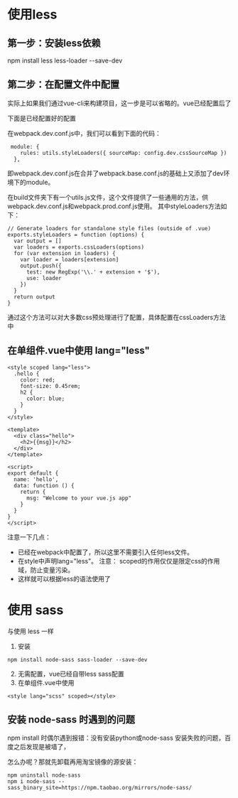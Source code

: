 


# 使用less

## 第一步：安装less依赖

npm install less less-loader --save-dev


## 第二步：在配置文件中配置

实际上如果我们通过vue-cli来构建项目，这一步是可以省略的。vue已经配置后了

下面是已经配置好的配置

在webpack.dev.conf.js中，我们可以看到下面的代码：

```
 module: {
    rules: utils.styleLoaders({ sourceMap: config.dev.cssSourceMap })
  },
```
即webpack.dev.conf.js在合并了webpack.base.conf.js的基础上又添加了dev环境下的module。 

在build文件夹下有一个utils.js文件，这个文件提供了一些通用的方法，供webpack.dev.conf.js和webpack.prod.conf.js使用。 其中styleLoaders方法如下：

```
// Generate loaders for standalone style files (outside of .vue)
exports.styleLoaders = function (options) {
  var output = []
  var loaders = exports.cssLoaders(options)
  for (var extension in loaders) {
    var loader = loaders[extension]
    output.push({
      test: new RegExp('\\.' + extension + '$'),
      use: loader
    })
  }
  return output
}
```
通过这个方法可以对大多数css预处理进行了配置，具体配置在cssLoaders方法中


## 在单组件.vue中使用   lang="less"

```
<style scoped lang="less">
  .hello {
    color: red;
    font-size: 0.45rem;
    h2 {
      color: blue;
    }
  }
</style>

<template>
  <div class="hello">
    <h2>{{msg}}</h2>
  </div>
</template>

<script>
export default {
  name: 'hello',
  data: function () {
    return {
      msg: "Welcome to your vue.js app"
    }
  }
}
</script>
```
注意一下几点：

- 已经在webpack中配置了，所以这里不需要引入任何less文件。
- 在style中声明lang="less"。 注意： scoped的作用仅仅是限定css的作用域，防止变量污染。
- 这样就可以根据less的语法使用了





# 使用 sass 

与使用 less 一样

1. 安装
```
npm install node-sass sass-loader --save-dev

```
2. 无需配置，vue已经自带less sass配置
3. 在单组件.vue中使用 
```
<style lang="scss" scoped></style>
```

## 安装 node-sass 时遇到的问题

npm install 时偶尔遇到报错：没有安装python或node-sass 安装失败的问题，百度之后发现是被墙了，

怎么办呢？那就先卸载再用淘宝镜像的源安装：
```
npm uninstall node-sass
npm i node-sass --sass_binary_site=https://npm.taobao.org/mirrors/node-sass/
```